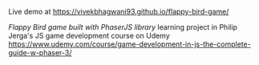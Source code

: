 Live demo at
https://vivekbhagwani93.github.io/flappy-bird-game/

*Flappy Bird game built with PhaserJS library*
learning project in 
Philip Jerga's JS game development course on Udemy
https://www.udemy.com/course/game-development-in-js-the-complete-guide-w-phaser-3/